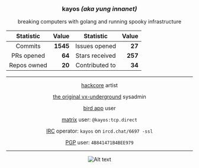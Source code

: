 <div align="center">
 <h3> kayos <i>(aka yung innanet)</i> </h3>
 breaking computers with golang and running spooky infrastructure

  | Statistic | Value | Statistic | Value |
  |:---------:|------:|:---------:|------:|
  | Commits | **1545** | Issues opened | **27** |
  | PRs opened | **64** | Stars received | **257** |
  | Repos owned | **20** | Contributed to | **34** |

---

 [hackcore](https://soundcloud.com/queed-inc) artist  

 [the original vx-underground](https://vxug.fakedoma.in) sysadmin  

 [bird app](https://twitter.com/yunginnanet) user

 [matrix](https://www.matrix.org/) user: `@kayos:tcp.direct`

 [IRC](https://github.com/ergochat/ergo) operator: `kayos` on `ircd.chat/6697 -ssl`

 [PGP](https://pgp.mit.edu/pks/lookup?op=get&search=0x4B841471B4BEE979) user: `4B841471B4BEE979`

---

![Alt text](https://spotify-recently-played-readme.vercel.app/api?user=t3wbn08kl3uunq96785bd2sl9&unique=1&width=500)

</div>
